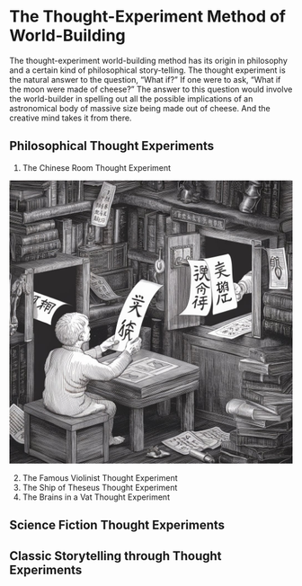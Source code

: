 # The Thought-Experiment Method of World-Building

The thought-experiment world-building method has its origin in philosophy and a certain kind of philosophical story-telling. The thought experiment is the natural answer to the question, “What if?” If one were to ask, “What if the moon were made of cheese?” The answer to this question would involve the world-builder in spelling out all the possible implications of an astronomical body of massive size being made out of cheese. And the creative mind takes it from there.

## Philosophical Thought Experiments

1. The Chinese Room Thought Experiment

![Chinese Room Thought Experiment](chinese-room.jpeg)

2. The Famous Violinist Thought Experiment
3. The Ship of Theseus Thought Experiment
4. The Brains in a Vat Thought Experiment

## Science Fiction Thought Experiments



## Classic Storytelling through Thought Experiments
